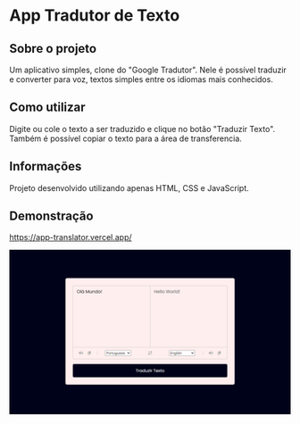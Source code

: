 # App Tradutor de Texto

## Sobre o projeto

Um aplicativo simples, clone do "Google Tradutor". Nele é possível traduzir e converter para voz, textos simples entre os idiomas mais conhecidos.

## Como utilizar

Digite ou cole o texto a ser traduzido e clique no botão "Traduzir Texto". Também é possível copiar o texto para a área de transferencia.

## Informações

Projeto desenvolvido utilizando apenas HTML, CSS e JavaScript.

## Demonstração

https://app-translator.vercel.app/

<img src="screenshot.jpg"/>
